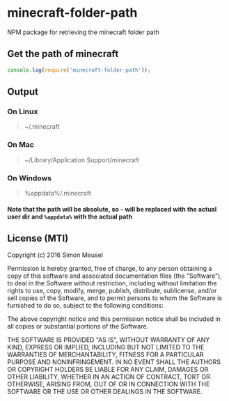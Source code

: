 # minecraft-folder-path
NPM package for retrieving the minecraft folder path

## Get the path of minecraft

```javascript
console.log(require('minecraft-folder-path'));
```

## Output

### On Linux
 > ~/.minecraft

### On Mac
 > ~/Library/Application Support/minecraft

### On Windows
 > %appdata%/.minecraft

#### Note that the path will be absolute, so `~` will be replaced with the actual user dir and `%appdata%` with the actual path

## License (MTI)

Copyright (c) 2016 Simon Meusel

Permission is hereby granted, free of charge, to any person obtaining a copy of this software and associated documentation files (the "Software"), to deal in the Software without restriction, including without limitation the rights to use, copy, modify, merge, publish, distribute, sublicense, and/or sell copies of the Software, and to permit persons to whom the Software is furnished to do so, subject to the following conditions:

The above copyright notice and this permission notice shall be included in all copies or substantial portions of the Software.

THE SOFTWARE IS PROVIDED "AS IS", WITHOUT WARRANTY OF ANY KIND, EXPRESS OR IMPLIED, INCLUDING BUT NOT LIMITED TO THE WARRANTIES OF MERCHANTABILITY, FITNESS FOR A PARTICULAR PURPOSE AND NONINFRINGEMENT. IN NO EVENT SHALL THE AUTHORS OR COPYRIGHT HOLDERS BE LIABLE FOR ANY CLAIM, DAMAGES OR OTHER LIABILITY, WHETHER IN AN ACTION OF CONTRACT, TORT OR OTHERWISE, ARISING FROM, OUT OF OR IN CONNECTION WITH THE SOFTWARE OR THE USE OR OTHER DEALINGS IN THE SOFTWARE.
